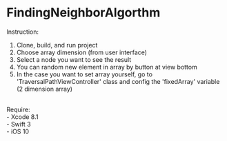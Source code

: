 # FindingNeighborAlgorthm
Instruction:<br>
1. Clone, build, and run project<br>
2. Choose array dimension (from user interface)<br>
3. Select a node you want to see the result<br>
4. You can random new element in array by button at view bottom<br>
5. In the case you want to set array yourself, go to 'TraversalPathViewController' class and config the 'fixedArray' variable (2 dimension array)<br>
<br>
Require:<br>
- Xcode 8.1<br>
- Swift 3<br>
- iOS 10<br>
